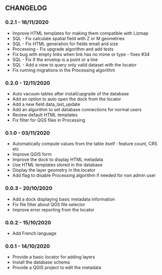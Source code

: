 ## CHANGELOG

### 0.2.1 - 16/11/2020

* Improve HTML templates for making them compatible with Lizmap
* SQL - Fix calculate spatial field with Z or M geometries
* SQL - Fix HTML generation for fields email and size
* Processing - Fix upgrade algorithm and add tests
* Fix bug with empty links when link has no mime or type - fixes #34
* SQL - Fix if the envelop is a point or a line
* SQL - Add a view to query only valid dataset with the locator
* Fix running migrations in the Processing algorithm

### 0.2.0 - 12/11/2020

* Auto vacuum tables after install/upgrade of the database
* Add an option to auto open the dock from the locator
* Add a new field data_last_update
* Add an algorithm to set database connections for normal users
* Review default HTML templates
* Fix filter for QGS files in Processing

### 0.1.0 - 03/11/2020

* Automatically compute values from the table itself : feature count, CRS etc
* Improve QGIS form
* Improve the dock to display HTML metadata
* Use HTML templates stored in the database
* Display the layer geometry in the locator
* Add flag to disable Processing algorithm if needed for non admin user

### 0.0.3 - 20/10/2020

* Add a dock displaying basic metadata information
* Fix file filter about QGS file selector
* Improve error reporting from the locator

### 0.0.2 - 15/10/2020

* Add French language

### 0.0.1 - 14/10/2020

* Provide a basic locator for adding layers
* Install the database schema
* Provide a QGIS project to edit the metadata

###
